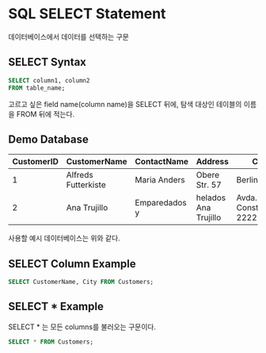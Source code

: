 # SQL SELECT Statement
데이터베이스에서 데이터를 선택하는 구문

## SELECT Syntax
``` sql
SELECT column1, column2
FROM table_name;
```
고르고 싶은 field name(column name)을 SELECT 뒤에, 
탐색 대상인 테이블의 이름을 FROM 뒤에 적는다. 

## Demo Database
| CustomerID	| CustomerName	| ContactName	| Address	| City | 	PostalCode	| Country| 
|---|---|----|----|----|----|---|
|1|Alfreds Futterkiste|	Maria Anders|	Obere Str. 57|	Berlin	|12209|	Germany|
|2|	Ana Trujillo| Emparedados y| helados	Ana Trujillo|	Avda. de la Constitución 2222|	México D.F.|	05021	|Mexico|
사용할 예시 데이터베이스는 위와 같다. 

## SELECT Column Example
``` sql
SELECT CustomerName, City FROM Customers;
```

## SELECT * Example
SELECT * 는 모든 columns를 불러오는 구문이다. 

``` sql
SELECT * FROM Customers;
```